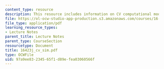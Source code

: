```yaml
---
content_type: resource
description: This resource includes information on CV computational model.
file: https://ol-ocw-studio-app-production.s3.amazonaws.com/courses/16-423j-aerospace-biomedical-and-life-support-engineering-spring-2006/97a9ee83234565f1d89efea03060566f_16423j_cv_sim.pdf
file_type: application/pdf
learning_resource_types:
- Lecture Notes
parent_title: Lecture Notes
parent_type: CourseSection
resourcetype: Document
title: 16423j_cv_sim.pdf
type: OCWFile
uid: 97a9ee83-2345-65f1-d89e-fea03060566f
---
```

